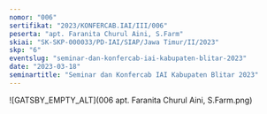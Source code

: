 ```yaml
---
nomor: "006"
sertifikat: "2023/KONFERCAB.IAI/III/006"
peserta: "apt. Faranita Churul Aini, S.Farm"
skiai: "SK-SKP-000033/PD-IAI/SIAP/Jawa Timur/II/2023"
skp: "6"
eventslug: "seminar-dan-konfercab-iai-kabupaten-blitar-2023"
date: "2023-03-18"
seminartitle: "Seminar dan Konfercab IAI Kabupaten Blitar 2023"
---
```


![GATSBY_EMPTY_ALT](006 apt. Faranita Churul Aini, S.Farm.png)
